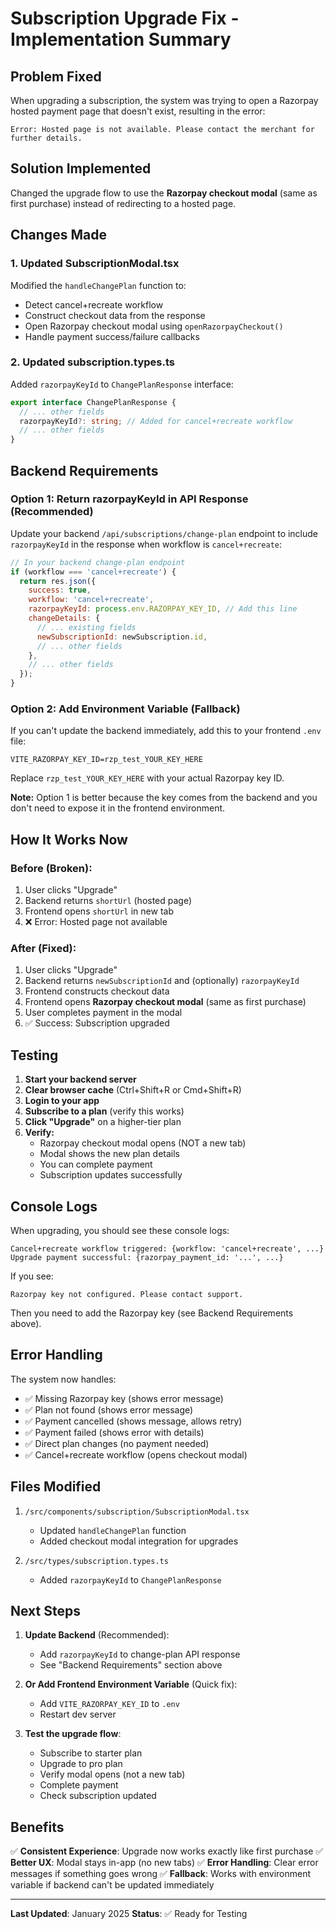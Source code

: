 # Subscription Upgrade Fix - Implementation Summary

## Problem Fixed

When upgrading a subscription, the system was trying to open a Razorpay hosted payment page that doesn't exist, resulting in the error:
```
Error: Hosted page is not available. Please contact the merchant for further details.
```

## Solution Implemented

Changed the upgrade flow to use the **Razorpay checkout modal** (same as first purchase) instead of redirecting to a hosted page.

## Changes Made

### 1. Updated SubscriptionModal.tsx

Modified the `handleChangePlan` function to:
- Detect cancel+recreate workflow
- Construct checkout data from the response
- Open Razorpay checkout modal using `openRazorpayCheckout()`
- Handle payment success/failure callbacks

### 2. Updated subscription.types.ts

Added `razorpayKeyId` to `ChangePlanResponse` interface:
```typescript
export interface ChangePlanResponse {
  // ... other fields
  razorpayKeyId?: string; // Added for cancel+recreate workflow
  // ... other fields
}
```

## Backend Requirements

### Option 1: Return razorpayKeyId in API Response (Recommended)

Update your backend `/api/subscriptions/change-plan` endpoint to include `razorpayKeyId` in the response when workflow is `cancel+recreate`:

```javascript
// In your backend change-plan endpoint
if (workflow === 'cancel+recreate') {
  return res.json({
    success: true,
    workflow: 'cancel+recreate',
    razorpayKeyId: process.env.RAZORPAY_KEY_ID, // Add this line
    changeDetails: {
      // ... existing fields
      newSubscriptionId: newSubscription.id,
      // ... other fields
    },
    // ... other fields
  });
}
```

### Option 2: Add Environment Variable (Fallback)

If you can't update the backend immediately, add this to your frontend `.env` file:

```env
VITE_RAZORPAY_KEY_ID=rzp_test_YOUR_KEY_HERE
```

Replace `rzp_test_YOUR_KEY_HERE` with your actual Razorpay key ID.

**Note:** Option 1 is better because the key comes from the backend and you don't need to expose it in the frontend environment.

## How It Works Now

### Before (Broken):
1. User clicks "Upgrade"
2. Backend returns `shortUrl` (hosted page)
3. Frontend opens `shortUrl` in new tab
4. ❌ Error: Hosted page not available

### After (Fixed):
1. User clicks "Upgrade"
2. Backend returns `newSubscriptionId` and (optionally) `razorpayKeyId`
3. Frontend constructs checkout data
4. Frontend opens **Razorpay checkout modal** (same as first purchase)
5. User completes payment in the modal
6. ✅ Success: Subscription upgraded

## Testing

1. **Start your backend server**
2. **Clear browser cache** (Ctrl+Shift+R or Cmd+Shift+R)
3. **Login to your app**
4. **Subscribe to a plan** (verify this works)
5. **Click "Upgrade"** on a higher-tier plan
6. **Verify:**
   - Razorpay checkout modal opens (NOT a new tab)
   - Modal shows the new plan details
   - You can complete payment
   - Subscription updates successfully

## Console Logs

When upgrading, you should see these console logs:

```
Cancel+recreate workflow triggered: {workflow: 'cancel+recreate', ...}
Upgrade payment successful: {razorpay_payment_id: '...', ...}
```

If you see:
```
Razorpay key not configured. Please contact support.
```

Then you need to add the Razorpay key (see Backend Requirements above).

## Error Handling

The system now handles:
- ✅ Missing Razorpay key (shows error message)
- ✅ Plan not found (shows error message)
- ✅ Payment cancelled (shows message, allows retry)
- ✅ Payment failed (shows error with details)
- ✅ Direct plan changes (no payment needed)
- ✅ Cancel+recreate workflow (opens checkout modal)

## Files Modified

1. `/src/components/subscription/SubscriptionModal.tsx`
   - Updated `handleChangePlan` function
   - Added checkout modal integration for upgrades

2. `/src/types/subscription.types.ts`
   - Added `razorpayKeyId` to `ChangePlanResponse`

## Next Steps

1. **Update Backend** (Recommended):
   - Add `razorpayKeyId` to change-plan API response
   - See "Backend Requirements" section above

2. **Or Add Frontend Environment Variable** (Quick fix):
   - Add `VITE_RAZORPAY_KEY_ID` to `.env`
   - Restart dev server

3. **Test the upgrade flow**:
   - Subscribe to starter plan
   - Upgrade to pro plan
   - Verify modal opens (not a new tab)
   - Complete payment
   - Check subscription updated

## Benefits

✅ **Consistent Experience**: Upgrade now works exactly like first purchase
✅ **Better UX**: Modal stays in-app (no new tabs)
✅ **Error Handling**: Clear error messages if something goes wrong
✅ **Fallback**: Works with environment variable if backend can't be updated immediately

---

**Last Updated**: January 2025
**Status**: ✅ Ready for Testing
